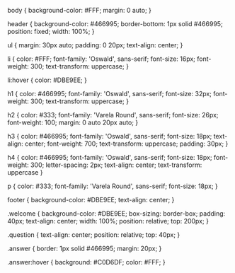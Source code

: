 body {
  background-color: #FFF;
  margin: 0 auto;
}

header {
  background-color: #466995;
  border-bottom: 1px solid #466995;
  position: fixed;
  width: 100%;
}

ul {
  margin: 30px auto;
  padding: 0 20px;
  text-align: center;
}

li {
  color: #FFF;
  font-family: 'Oswald', sans-serif;
  font-size: 16px;
  font-weight: 300;
  text-transform: uppercase;
}

li:hover {
  color: #DBE9EE;
}

h1 {
  color: #466995;
  font-family: 'Oswald', sans-serif;
  font-size: 32px;
  font-weight: 300;
  text-transform: uppercase;
}

h2 {
  color: #333;
  font-family: 'Varela Round', sans-serif;
  font-size: 26px;
  font-weight: 100;
  margin: 0 auto 20px auto;
}

h3 {
  color: #466995;
  font-family: 'Oswald', sans-serif;
  font-size: 18px;
  text-align: center;
  font-weight: 700;
  text-transform: uppercase;
  padding: 30px;
}

h4 {
  color: #466995;
  font-family: 'Oswald', sans-serif;
  font-size: 18px;
  font-weight: 300;
  letter-spacing: 2px;
  text-align: center;
  text-transform: uppercase
}

p {
  color: #333;
  font-family: 'Varela Round', sans-serif;
  font-size: 18px;
}

footer {
  background-color: #DBE9EE;
  text-align: center;
}

.welcome {
  background-color: #DBE9EE;
  box-sizing: border-box;
  padding: 40px;
  text-align: center;
  width: 100%;
  position: relative;
  top: 200px;
}

.question {
  text-align: center;
  position: relative;
  top: 40px;
}

.answer {
  border: 1px solid #466995;
  margin: 20px;
}

.answer:hover {
  background: #C0D6DF;
  color: #FFF;
}